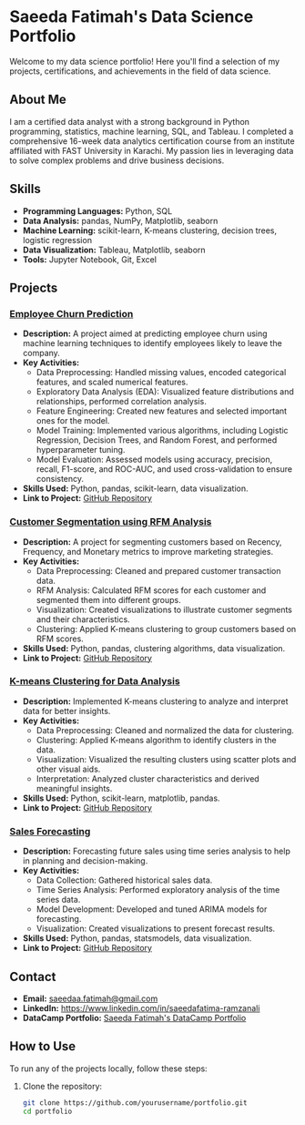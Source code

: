 # Saeeda Fatimah's Data Science Portfolio

Welcome to my data science portfolio! Here you'll find a selection of my projects, certifications, and achievements in the field of data science.

## About Me
I am a certified data analyst with a strong background in Python programming, statistics, machine learning, SQL, and Tableau. I completed a comprehensive 16-week data analytics certification course from an institute affiliated with FAST University in Karachi. My passion lies in leveraging data to solve complex problems and drive business decisions.

## Skills
- **Programming Languages:** Python, SQL
- **Data Analysis:** pandas, NumPy, Matplotlib, seaborn
- **Machine Learning:** scikit-learn, K-means clustering, decision trees, logistic regression
- **Data Visualization:** Tableau, Matplotlib, seaborn
- **Tools:** Jupyter Notebook, Git, Excel

## Projects

### [Employee Churn Prediction](projects/employee-churn-prediction)
- **Description:** A project aimed at predicting employee churn using machine learning techniques to identify employees likely to leave the company.
- **Key Activities:**
  - Data Preprocessing: Handled missing values, encoded categorical features, and scaled numerical features.
  - Exploratory Data Analysis (EDA): Visualized feature distributions and relationships, performed correlation analysis.
  - Feature Engineering: Created new features and selected important ones for the model.
  - Model Training: Implemented various algorithms, including Logistic Regression, Decision Trees, and Random Forest, and performed hyperparameter tuning.
  - Model Evaluation: Assessed models using accuracy, precision, recall, F1-score, and ROC-AUC, and used cross-validation to ensure consistency.
- **Skills Used:** Python, pandas, scikit-learn, data visualization.
- **Link to Project:** [GitHub Repository](https://github.com/saeedaFatimah/Portfolio/tree/project-1-StreamLit-App-for-Employee-Churn)

### [Customer Segmentation using RFM Analysis](projects/customer-segmentation-rfm)
- **Description:** A project for segmenting customers based on Recency, Frequency, and Monetary metrics to improve marketing strategies.
- **Key Activities:**
  - Data Preprocessing: Cleaned and prepared customer transaction data.
  - RFM Analysis: Calculated RFM scores for each customer and segmented them into different groups.
  - Visualization: Created visualizations to illustrate customer segments and their characteristics.
  - Clustering: Applied K-means clustering to group customers based on RFM scores.
- **Skills Used:** Python, pandas, clustering algorithms, data visualization.
- **Link to Project:** [GitHub Repository](https://github.com/yourusername/customer-segmentation-rfm)

### [K-means Clustering for Data Analysis](projects/kmeans-clustering)
- **Description:** Implemented K-means clustering to analyze and interpret data for better insights.
- **Key Activities:**
  - Data Preprocessing: Cleaned and normalized the data for clustering.
  - Clustering: Applied K-means algorithm to identify clusters in the data.
  - Visualization: Visualized the resulting clusters using scatter plots and other visual aids.
  - Interpretation: Analyzed cluster characteristics and derived meaningful insights.
- **Skills Used:** Python, scikit-learn, matplotlib, pandas.
- **Link to Project:** [GitHub Repository](https://github.com/yourusername/kmeans-clustering)

### [Sales Forecasting](projects/sales-forecasting)
- **Description:** Forecasting future sales using time series analysis to help in planning and decision-making.
- **Key Activities:**
  - Data Collection: Gathered historical sales data.
  - Time Series Analysis: Performed exploratory analysis of the time series data.
  - Model Development: Developed and tuned ARIMA models for forecasting.
  - Visualization: Created visualizations to present forecast results.
- **Skills Used:** Python, pandas, statsmodels, data visualization.
- **Link to Project:** [GitHub Repository](https://github.com/yourusername/sales-forecasting)


## Contact

- **Email:** saeedaa.fatimah@gmail.com
- **LinkedIn:** https://www.linkedin.com/in/saeedafatima-ramzanali
- **DataCamp Portfolio:** [Saeeda Fatimah's DataCamp Portfolio](https://www.datacamp.com/portfolio/saeedaafatimah)

## How to Use

To run any of the projects locally, follow these steps:

1. Clone the repository:
   ```bash
   git clone https://github.com/yourusername/portfolio.git
   cd portfolio
